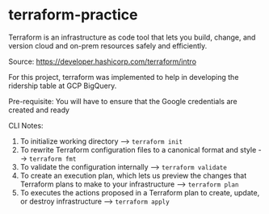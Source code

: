 # terraform-practice

Terraform is an infrastructure as code tool that lets you build, change, and version cloud and on-prem resources safely and efficiently.

Source: https://developer.hashicorp.com/terraform/intro

For this project, terraform was implemented to help in developing the ridership table at GCP BigQuery.

Pre-requisite:
You will have to ensure that the Google credentials are created and ready 

CLI Notes:

1. To initialize working directory --> ```terraform init```
2. To rewrite Terraform configuration files to a canonical format and style --> ```terraform fmt``` 
3. To validate the configuration internally --> ```terraform validate```
4. To create an execution plan, which lets us preview the changes that Terraform plans to make to your infrastructure --> ```terraform plan```
5. To executes the actions proposed in a Terraform plan to create, update, or destroy infrastructure --> ```terraform apply```
